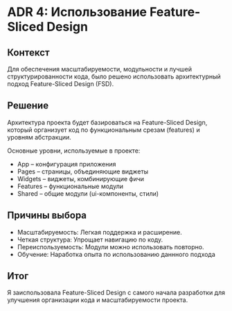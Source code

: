 # ADR 4: Использование Feature-Sliced Design

## Контекст

Для обеспечения масштабируемости, модульности и лучшей структурированности кода,
было решено использовать архитектурный подход Feature-Sliced Design (FSD).

## Решение

Архитектура проекта будет базироваться на Feature-Sliced Design,
который организует код по функциональным срезам (features) и уровням абстракции.

Основные уровни, используемые в проекте:

- App – конфигурация приложения
- Pages – страницы, объединяющие виджеты
- Widgets – виджеты, комбинирующие фичи
- Features – функциональные модули
- Shared – общие модули (ui-компоненты, стили)

## Причины выбора

- Масштабируемость: Легкая поддержка и расширение.
- Четкая структура: Упрощает навигацию по коду.
- Переиспользуемость: Модули можно использовать повторно.
- Обучение: Наработка опыта по использованию даннного подхода

## Итог

Я заиспользовала Feature-Sliced Design с самого начала разработки для улучшения организации кода и масштабируемости
проекта.
